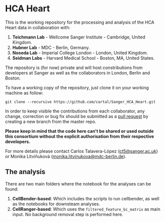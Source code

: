 # HCA Heart


This is the working repository for the processing and analysis of the HCA Heart data in collaboration with:

1. **Teichmann Lab** - Wellcome Sanger Institute - Cambridge, United Kingdom.
2. **Hubner Lab** - MDC - Berlin, Germany.
3. **Noseda Lab** - Imperial College London - London, United Kingdom.
4. **Seidman Labs** - Harvard Medical School - Boston, MA, United States. 

The repository is (for now) private and will host constributions from developers at Sanger as well as the collaborators in London, Berlin and Boston. 

To have a working copy of the repository, just clone it on your working machine as follow:

```
git clone --recursive https://github.com/cartal/Sanger_HCA_Heart.git
```

In order to keep visible the contributions from each collaborator, any change, correction or bug fix should be submitted as 
a [pull request](https://help.github.com/en/github/collaborating-with-issues-and-pull-requests/about-pull-requests) by creating a new branch from the master repo.

**Please keep in mind that the code here can't be shared or used outside this consortium without the explicit authorisation from their respective developers.** 

For more details please contact Carlos Talavera-López (ct5@sanger.ac.uk) or Monika Litviňuková (monika.litvinukova@mdc-berlin.de). 

## The analysis

There are two main folders where the notebook for the analyses can be found:

1. **CellBender-based**: Which includes the scripts to run cellbender, as well as the notebooks for downsteam analyses.
2. **CellRanger-based**: Which uses the `filtered_feature_bc_matrix` as main input. No background removal step is performed here.


